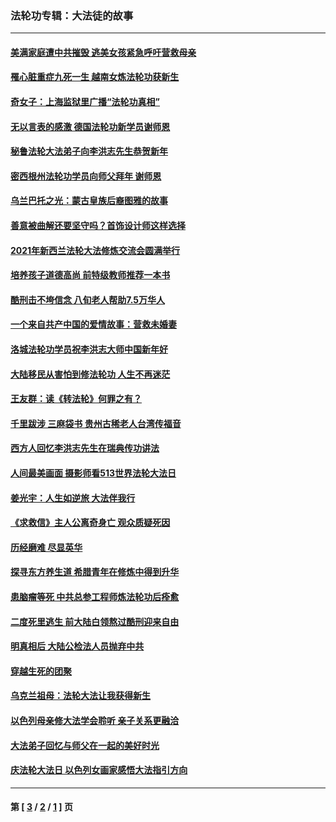 ### 法轮功专辑：大法徒的故事
---
#### [美满家庭遭中共摧毁 逃美女孩紧急呼吁营救母亲](../../pages/nf1147481/n13792859.md?08060430) 
#### [罹心脏重症九死一生 越南女炼法轮功获新生](../../pages/nf1147481/n13732766.md?08060430) 
#### [奇女子：上海监狱里广播“法轮功真相”](../../pages/nf1147481/n13726443.md?08060430) 
#### [无以言表的感激 德国法轮功新学员谢师恩](../../pages/nf1147481/n13543790.md?08060430) 
#### [秘鲁法轮大法弟子向李洪志先生恭贺新年](../../pages/nf1147481/n13540182.md?08060430) 
#### [密西根州法轮功学员向师父拜年 谢师恩](../../pages/nf1147481/n13538183.md?08060430) 
#### [乌兰巴托之光：蒙古皇族后裔图雅的故事](../../pages/nf1147481/n13155759.md?08060430) 
#### [善意被曲解还要坚守吗？首饰设计师这样选择](../../pages/nf1147481/n13077575.md?08060430) 
#### [2021年新西兰法轮大法修炼交流会圆满举行](../../pages/nf1147481/n13033149.md?08060430) 
#### [培养孩子道德高尚 前特级教师推荐一本书](../../pages/nf1147481/n12938640.md?08060430) 
#### [酷刑击不垮信念 八旬老人帮助7.5万华人](../../pages/nf1147481/n12880712.md?08060430) 
#### [一个来自共产中国的爱情故事：营救未婚妻](../../pages/nf1147481/n12778386.md?08060430) 
#### [洛城法轮功学员祝李洪志大师中国新年好](../../pages/nf1147481/n12724685.md?08060430) 
#### [大陆移民从害怕到修法轮功 人生不再迷茫](../../pages/nf1147481/n12414325.md?08060430) 
#### [王友群：读《转法轮》何罪之有？](../../pages/nf1147481/n12408647.md?08060430) 
#### [千里跋涉 三麻袋书 贵州古稀老人台湾传福音](../../pages/nf1147481/n12198750.md?08060430) 
#### [西方人回忆李洪志先生在瑞典传功讲法](../../pages/nf1147481/n12099607.md?08060430) 
#### [人间最美画面 摄影师看513世界法轮大法日](../../pages/nf1147481/n12094118.md?08060430) 
#### [姜光宇：人生如逆旅 大法伴我行](../../pages/nf1147481/n12088664.md?08060430) 
#### [《求救信》主人公离奇身亡 观众质疑死因](../../pages/nf1147481/n11845215.md?08060430) 
#### [历经磨难 尽显英华](../../pages/nf1147481/n11723297.md?08060430) 
#### [探寻东方养生道 希腊青年在修炼中得到升华](../../pages/nf1147481/n11494502.md?08060430) 
#### [患脑瘤等死 中共总参工程师炼法轮功后痊愈](../../pages/nf1147481/n11466682.md?08060430) 
#### [二度死里逃生 前大陆白领熬过酷刑迎来自由](../../pages/nf1147481/n11368594.md?08060430) 
#### [明真相后 大陆公检法人员抛弃中共](../../pages/nf1147481/n11358618.md?08060430) 
#### [穿越生死的团聚](../../pages/nf1147481/n11258922.md?08060430) 
#### [乌克兰祖母：法轮大法让我获得新生](../../pages/nf1147481/n11269457.md?08060430) 
#### [以色列母亲修大法学会聆听 亲子关系更融洽](../../pages/nf1147481/n11268195.md?08060430) 
#### [大法弟子回忆与师父在一起的美好时光](../../pages/nf1147481/n11267759.md?08060430) 
#### [庆法轮大法日 以色列女画家感悟大法指引方向](../../pages/nf1147481/n11267735.md?08060430) 

---
#### 第 [ [3](./3.md?08060430) / [2](./2.md?08060430) / [1](./1.md?08060430) ] 页
